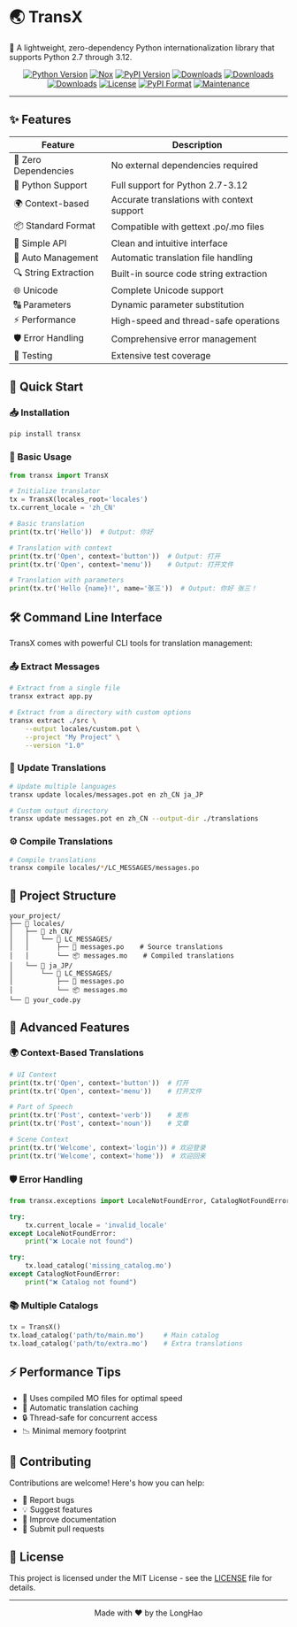 # 🌏 TransX

🚀 A lightweight, zero-dependency Python internationalization library that supports Python 2.7 through 3.12.

<div align="center">

[![Python Version](https://img.shields.io/pypi/pyversions/transx)](https://img.shields.io/pypi/pyversions/transx)
[![Nox](https://img.shields.io/badge/%F0%9F%A6%8A-Nox-D85E00.svg)](https://github.com/wntrblm/nox)
[![PyPI Version](https://img.shields.io/pypi/v/transx?color=green)](https://pypi.org/project/transx/)
[![Downloads](https://static.pepy.tech/badge/transx)](https://pepy.tech/project/transx)
[![Downloads](https://static.pepy.tech/badge/transx/month)](https://pepy.tech/project/transx)
[![Downloads](https://static.pepy.tech/badge/transx/week)](https://pepy.tech/project/transx)
[![License](https://img.shields.io/pypi/l/transx)](https://pypi.org/project/transx/)
[![PyPI Format](https://img.shields.io/pypi/format/transx)](https://pypi.org/project/transx/)
[![Maintenance](https://img.shields.io/badge/Maintained%3F-yes-green.svg)](https://github.com/loonghao/transx/graphs/commit-activity)

</div>

---

## ✨ Features

<div align="center">

| Feature | Description                                |
|---------|--------------------------------------------|
| 🚀 Zero Dependencies | No external dependencies required          |
| 🐍 Python Support | Full support for Python 2.7-3.12           |
| 🌍 Context-based | Accurate translations with context support |
| 📦 Standard Format | Compatible with gettext .po/.mo files      |
| 🎯 Simple API | Clean and intuitive interface              |
| 🔄 Auto Management | Automatic translation file handling        |
| 🔍 String Extraction | Built-in source code string extraction     |
| 🌐 Unicode | Complete Unicode support                   |
| 🔠 Parameters | Dynamic parameter substitution             |
| ⚡ Performance | High-speed and thread-safe operations      |
| 🛡️ Error Handling | Comprehensive error management             |
| 🧪 Testing | Extensive test coverage                    |

</div>

## 🚀 Quick Start

### 📥 Installation

```bash
pip install transx
```

### 📝 Basic Usage

```python
from transx import TransX

# Initialize translator
tx = TransX(locales_root='locales')
tx.current_locale = 'zh_CN'

# Basic translation
print(tx.tr('Hello'))  # Output: 你好

# Translation with context
print(tx.tr('Open', context='button'))  # Output: 打开
print(tx.tr('Open', context='menu'))    # Output: 打开文件

# Translation with parameters
print(tx.tr('Hello {name}!', name='张三'))  # Output: 你好 张三！
```

## 🛠️ Command Line Interface

TransX comes with powerful CLI tools for translation management:

### 📤 Extract Messages

```bash
# Extract from a single file
transx extract app.py

# Extract from a directory with custom options
transx extract ./src \
    --output locales/custom.pot \
    --project "My Project" \
    --version "1.0"
```

### 🔄 Update Translations

```bash
# Update multiple languages
transx update locales/messages.pot en zh_CN ja_JP

# Custom output directory
transx update messages.pot en zh_CN --output-dir ./translations
```

### ⚙️ Compile Translations

```bash
# Compile translations
transx compile locales/*/LC_MESSAGES/messages.po
```

## 📁 Project Structure

```
your_project/
├── 📂 locales/
│   ├── 📂 zh_CN/
│   │   └── 📂 LC_MESSAGES/
│   │       ├── 📝 messages.po    # Source translations
│   │       └── 📦 messages.mo    # Compiled translations
│   └── 📂 ja_JP/
│       └── 📂 LC_MESSAGES/
│           ├── 📝 messages.po
│           └── 📦 messages.mo
└── 📜 your_code.py
```

## 🎯 Advanced Features

### 🌍 Context-Based Translations

```python
# UI Context
print(tx.tr('Open', context='button'))  # 打开
print(tx.tr('Open', context='menu'))    # 打开文件

# Part of Speech
print(tx.tr('Post', context='verb'))    # 发布
print(tx.tr('Post', context='noun'))    # 文章

# Scene Context
print(tx.tr('Welcome', context='login')) # 欢迎登录
print(tx.tr('Welcome', context='home'))  # 欢迎回来
```

### 🛡️ Error Handling

```python
from transx.exceptions import LocaleNotFoundError, CatalogNotFoundError

try:
    tx.current_locale = 'invalid_locale'
except LocaleNotFoundError:
    print("❌ Locale not found")

try:
    tx.load_catalog('missing_catalog.mo')
except CatalogNotFoundError:
    print("❌ Catalog not found")
```

### 📚 Multiple Catalogs

```python
tx = TransX()
tx.load_catalog('path/to/main.mo')     # Main catalog
tx.load_catalog('path/to/extra.mo')    # Extra translations
```

## ⚡ Performance Tips

- 🚀 Uses compiled MO files for optimal speed
- 💾 Automatic translation caching
- 🔒 Thread-safe for concurrent access
- 📉 Minimal memory footprint

## 🤝 Contributing

Contributions are welcome! Here's how you can help:

- 🐛 Report bugs
- 💡 Suggest features
- 📝 Improve documentation
- 🔧 Submit pull requests

## 📄 License

This project is licensed under the MIT License - see the [LICENSE](LICENSE) file for details.

---

<div align="center">
Made with ❤️ by the LongHao
</div>
